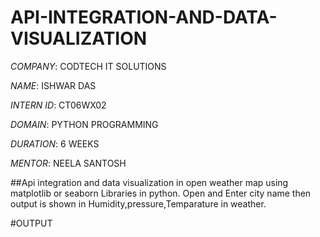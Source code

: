 # API-INTEGRATION-AND-DATA-VISUALIZATION

*COMPANY*: CODTECH IT SOLUTIONS

*NAME*: ISHWAR DAS

*INTERN ID*: CT06WX02

*DOMAIN*: PYTHON PROGRAMMING

*DURATION*: 6 WEEKS

*MENTOR*: NEELA SANTOSH


##Api integration and data visualization in open weather map using matplotlib or seaborn Libraries in python. Open and Enter city name then output is shown in Humidity,pressure,Temparature in weather.


#OUTPUT
